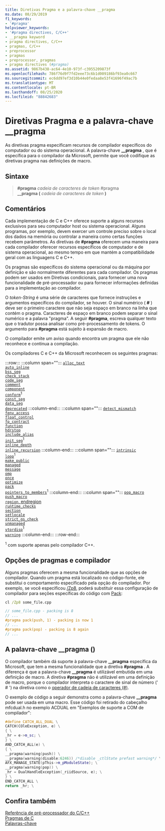 ```yaml
---
title: Diretivas Pragma e a palavra-chave __pragma
ms.date: 08/29/2019
f1_keywords:
- '#pragma'
helpviewer_keywords:
- '#pragma directives, C/C++'
- __pragma keyword
- pragma directives, C/C++
- pragmas, C/C++
- preprocessor
- pragmas
- preprocessor, pragmas
- pragma directives (#pragma)
ms.assetid: 9867b438-ac64-4e10-973f-c3955209873f
ms.openlocfilehash: 786f76d9f7fd2eee73c6b1d009186bf93ea0c667
ms.sourcegitcommit: ec6dd97ef3d10b44e0fedaa8e53f41696f49ac7b
ms.translationtype: MT
ms.contentlocale: pt-BR
ms.lasthandoff: 08/25/2020
ms.locfileid: "88842683"
---
```

# <a name="pragma-directives-and-the-__pragma-keyword"></a>Diretivas Pragma e a palavra-chave __pragma

As diretivas pragma especificam recursos de compilador específicos do computador ou do sistema operacional. A palavra-chave **__pragma** , que é específica para o compilador da Microsoft, permite que você codifique as diretivas pragma nas definições de macro.

## <a name="syntax"></a>Sintaxe

> **#pragma** *cadeia de caracteres de token* #pragma\
> **__pragma (** *cadeia de caracteres de token* **)**

## <a name="remarks"></a>Comentários

Cada implementação de C e C++ oferece suporte a alguns recursos exclusivos para seu computador host ou sistema operacional. Alguns programas, por exemplo, devem exercer um controle preciso sobre o local dos dados na memória ou controlar a maneira como certas funções recebem parâmetros. As diretivas de **#pragma** oferecem uma maneira para cada compilador oferecer recursos específicos de computador e de sistema operacional, ao mesmo tempo em que mantém a compatibilidade geral com as linguagens C e C++.

Os pragmas são específicos do sistema operacional ou da máquina por definição e são normalmente diferentes para cada compilador. Os pragmas podem ser usados em Diretivas condicionais, para fornecer uma nova funcionalidade de pré-processador ou para fornecer informações definidas para a implementação ao compilador.

O *token-String* é uma série de caracteres que fornece instruções e argumentos específicos do compilador, se houver. O sinal numérico ( **#** ) deve ser o primeiro caractere que não seja espaço em branco na linha que contém o pragma. Caracteres de espaço em branco podem separar o sinal numérico e a palavra "pragma". A seguir **#pragma**, escreva qualquer texto que o tradutor possa analisar como pré-processamento de tokens. O argumento para **#pragma** está sujeito à expansão de macro.

O compilador emite um aviso quando encontra um pragma que ele não reconhece e continua a compilação.

Os compiladores C e C++ da Microsoft reconhecem os seguintes pragmas:

:::row:::
   :::column span="":::
      [`alloc_text`](../preprocessor/alloc-text.md)\
      [`auto_inline`](../preprocessor/auto-inline.md)\
      [`bss_seg`](../preprocessor/bss-seg.md)\
      [`check_stack`](../preprocessor/check-stack.md)\
      [`code_seg`](../preprocessor/code-seg.md)\
      [`comment`](../preprocessor/comment-c-cpp.md)\
      [`component`](../preprocessor/component.md)\
      [`conform`](../preprocessor/conform.md)<sup>1</sup>\
      [`const_seg`](../preprocessor/const-seg.md)\
      [`data_seg`](../preprocessor/data-seg.md)\
      [`deprecated`](../preprocessor/deprecated-c-cpp.md)
   :::column-end:::
   :::column span="":::
      [`detect_mismatch`](../preprocessor/detect-mismatch.md)\
      [`fenv_access`](../preprocessor/fenv-access.md)\
      [`float_control`](../preprocessor/float-control.md)\
      [`fp_contract`](../preprocessor/fp-contract.md)\
      [`function`](../preprocessor/function-c-cpp.md)\
      [`hdrstop`](../preprocessor/hdrstop.md)\
      [`include_alias`](../preprocessor/include-alias.md)\
      [`init_seg`](../preprocessor/init-seg.md)<sup>1</sup>\
      [`inline_depth`](../preprocessor/inline-depth.md)\
      [`inline_recursion`](../preprocessor/inline-recursion.md)
   :::column-end:::
   :::column span="":::
      [`intrinsic`](../preprocessor/intrinsic.md)\
      [`loop`](../preprocessor/loop.md)<sup>1</sup>\
      [`make_public`](../preprocessor/make-public.md)\
      [`managed`](../preprocessor/managed-unmanaged.md)\
      [`message`](../preprocessor/message.md)\
      [`omp`](../preprocessor/omp.md)\
      [`once`](../preprocessor/once.md)\
      [`optimize`](../preprocessor/optimize.md)\
      [`pack`](../preprocessor/pack.md)\
      [`pointers_to_members`](../preprocessor/pointers-to-members.md)<sup>1</sup>
   :::column-end:::
   :::column span="":::
      [`pop_macro`](../preprocessor/pop-macro.md)\
      [`push_macro`](../preprocessor/push-macro.md)\
      [`region`, endregion](../preprocessor/region-endregion.md)\
      [`runtime_checks`](../preprocessor/runtime-checks.md)\
      [`section`](../preprocessor/section.md)\
      [`setlocale`](../preprocessor/setlocale.md)\
      [`strict_gs_check`](../preprocessor/strict-gs-check.md)\
      [`unmanaged`](../preprocessor/managed-unmanaged.md)\
      [`vtordisp`](../preprocessor/vtordisp.md)<sup>1</sup>\
      [`warning`](../preprocessor/warning.md)
   :::column-end:::
:::row-end:::

<sup>1</sup> com suporte apenas pelo compilador C++.

## <a name="pragmas-and-compiler-options"></a>Opções de pragmas e compilador

Alguns pragmas oferecem a mesma funcionalidade que as opções de compilador. Quando um pragma está localizado no código-fonte, ele substitui o comportamento especificado pela opção do compilador. Por exemplo, se você especificou [/Zp8](../build/reference/zp-struct-member-alignment.md), poderá substituir essa configuração de compilador para seções específicas do código com [Pack](../preprocessor/pack.md):

```cmd
cl /Zp8 some_file.cpp
```

```cpp
// some_file.cpp - packing is 8
// ...
#pragma pack(push, 1) - packing is now 1
// ...
#pragma pack(pop) - packing is 8 again
// ...
```

## <a name="the-__pragma-keyword"></a>A palavra-chave __pragma ()

O compilador também dá suporte à palavra-chave **__pragma** específica da Microsoft, que tem a mesma funcionalidade que a diretiva **#pragma** . A diferença é que a palavra-chave **__pragma** é utilizável embutida em uma definição de macro. A diretiva **#pragma** não é utilizável em uma definição de macro, porque o compilador interpreta o caractere de sinal de número (' # ') na diretiva como o [operador de cadeia de caracteres (#)](../preprocessor/stringizing-operator-hash.md).

O exemplo de código a seguir demonstra como a palavra-chave **__pragma** pode ser usada em uma macro. Esse código foi retirado do cabeçalho mfcdual.h no exemplo ACDUAL em "Exemplos de suporte a COM de compilador":

```cpp
#define CATCH_ALL_DUAL \
CATCH(COleException, e) \
{ \
_hr = e->m_sc; \
} \
AND_CATCH_ALL(e) \
{ \
__pragma(warning(push)) \
__pragma(warning(disable:6246)) /*disable _ctlState prefast warning*/ \
AFX_MANAGE_STATE(pThis->m_pModuleState); \
__pragma(warning(pop)) \
_hr = DualHandleException(_riidSource, e); \
} \
END_CATCH_ALL \
return _hr; \
```

## <a name="see-also"></a>Confira também

[Referência de pré-processador do C/C++](../preprocessor/c-cpp-preprocessor-reference.md)\
[Pragmas de C](../c-language/c-pragmas.md)\
[Palavras-chave](../cpp/keywords-cpp.md)
